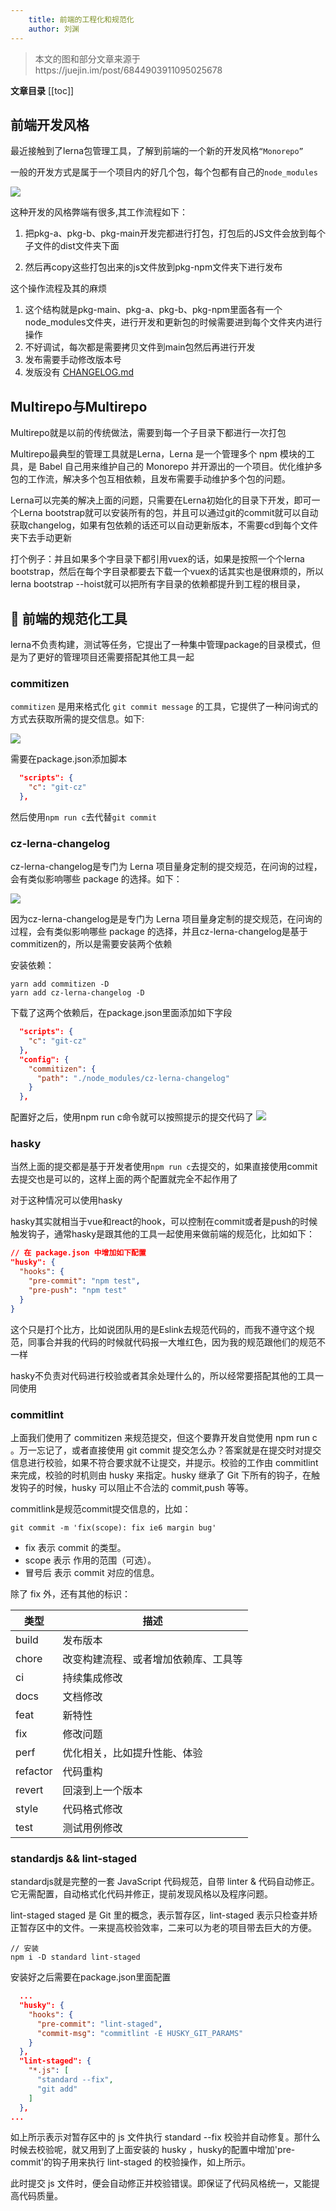 ```yaml
---
    title: 前端的工程化和规范化
    author: 刘渊
---
```


> 本文的图和部分文章来源于https://juejin.im/post/6844903911095025678

**文章目录**
[[toc]]

## 前端开发风格

最近接触到了lerna包管理工具，了解到前端的一个新的开发风格`“Monorepo”`

一般的开发方式是属于一个项目内的好几个包，每个包都有自己的`node_modules`

![](https://txy-tc-ly-1256104767.cos.ap-guangzhou.myqcloud.com/uPic/截屏2020-09-26下午7.34.13.png)

这种开发的风格弊端有很多,其工作流程如下：

1. 把pkg-a、pkg-b、pkg-main开发完都进行打包，打包后的JS文件会放到每个子文件的dist文件夹下面

2. 然后再copy这些打包出来的js文件放到pkg-npm文件夹下进行发布



这个操作流程及其的麻烦

1. 这个结构就是pkg-main、pkg-a、pkg-b、pkg-npm里面各有一个node_modules文件夹，进行开发和更新包的时候需要进到每个文件夹内进行操作
2. 不好调试，每次都是需要拷贝文件到main包然后再进行开发
3. 发布需要手动修改版本号
4. 发版没有 [CHANGELOG.md](http://changelog.md/)



## Multirepo与Multirepo

Multirepo就是以前的传统做法，需要到每一个子目录下都进行一次打包

Multirepo最典型的管理工具就是Lerna，Lerna 是一个管理多个 npm 模块的工具，是 Babel 自己用来维护自己的 Monorepo 并开源出的一个项目。优化维护多包的工作流，解决多个包互相依赖，且发布需要手动维护多个包的问题。


Lerna可以完美的解决上面的问题，只需要在Lerna初始化的目录下开发，即可一个Lerna bootstrap就可以安装所有的包，并且可以通过git的commit就可以自动获取changelog，如果有包依赖的话还可以自动更新版本，不需要cd到每个文件夹下去手动更新

打个例子：并且如果多个字目录下都引用vuex的话，如果是按照一个个lerna bootstrap，然后在每个字目录都要去下载一个vuex的话其实也是很麻烦的，所以lerna bootstrap --hoist就可以把所有字目录的依赖都提升到工程的根目录，



## :hammer: 前端的规范化工具
lerna不负责构建，测试等任务，它提出了一种集中管理package的目录模式，但是为了更好的管理项目还需要搭配其他工具一起

### commitizen
`commitizen` 是用来格式化 `git commit message` 的工具，它提供了一种问询式的方式去获取所需的提交信息。如下:

![](https://txy-tc-ly-1256104767.cos.ap-guangzhou.myqcloud.com/uPic/截屏2020-09-26下午7.19.04.png)

需要在package.json添加脚本

```json
  "scripts": {
    "c": "git-cz"
  },
```

然后使用`npm run c`去代替`git commit`

### cz-lerna-changelog

cz-lerna-changelog是专门为 Lerna 项目量身定制的提交规范，在问询的过程，会有类似影响哪些 package 的选择。如下：

![](https://txy-tc-ly-1256104767.cos.ap-guangzhou.myqcloud.com/uPic/UeHzw7.jpg)

因为cz-lerna-changelog是是专门为 Lerna 项目量身定制的提交规范，在问询的过程，会有类似影响哪些 package 的选择，并且cz-lerna-changelog是基于commitizen的，所以是需要安装两个依赖

安装依赖：

```yarn
yarn add commitizen -D
yarn add cz-lerna-changelog -D 
```

下载了这两个依赖后，在package.json里面添加如下字段

```json
  "scripts": {
    "c": "git-cz"
  },
  "config": {
    "commitizen": {
      "path": "./node_modules/cz-lerna-changelog"
    }
  },
```
配置好之后，使用npm run c命令就可以按照提示的提交代码了
![](https://txy-tc-ly-1256104767.cos.ap-guangzhou.myqcloud.com/uPic/截屏2020-09-26下午7.13.13.png)



### hasky

当然上面的提交都是基于开发者使用`npm run c`去提交的，如果直接使用commit去提交也是可以的，这样上面的两个配置就完全不起作用了

对于这种情况可以使用hasky



hasky其实就相当于vue和react的hook，可以控制在commit或者是push的时候触发钩子，通常hasky是跟其他的工具一起使用来做前端的规范化，比如如下：

```json
// 在 package.json 中增加如下配置
"husky": {
  "hooks": {
    "pre-commit": "npm test",
    "pre-push": "npm test"
  }
}
```

这个只是打个比方，比如说团队用的是Eslink去规范代码的，而我不遵守这个规范，同事合并我的代码的时候就代码报一大堆红色，因为我的规范跟他们的规范不一样

hasky不负责对代码进行校验或者其余处理什么的，所以经常要搭配其他的工具一同使用

### commitlint

上面我们使用了 commitizen 来规范提交，但这个要靠开发自觉使用 npm run c 。万一忘记了，或者直接使用 git commit 提交怎么办？答案就是在提交时对提交信息进行校验，如果不符合要求就不让提交，并提示。校验的工作由 commitlint 来完成，校验的时机则由 husky 来指定。husky 继承了 Git 下所有的钩子，在触发钩子的时候，husky 可以阻止不合法的 commit,push 等等。

commitlink是规范commit提交信息的，比如：

```git
git commit -m 'fix(scope): fix ie6 margin bug'
```

- fix 表示 commit 的类型。
- scope 表示 作用的范围（可选）。
- 冒号后 表示 commit 对应的信息。

除了 fix 外，还有其他的标识：

| 类型     | 描述                                 |
| -------- | ------------------------------------ |
| build    | 发布版本                             |
| chore    | 改变构建流程、或者增加依赖库、工具等 |
| ci       | 持续集成修改                         |
| docs     | 文档修改                             |
| feat     | 新特性                               |
| fix      | 修改问题                             |
| perf     | 优化相关，比如提升性能、体验         |
| refactor | 代码重构                             |
| revert   | 回滚到上一个版本                     |
| style    | 代码格式修改                         |
| test     | 测试用例修改                         |



### standardjs && lint-staged

standardjs就是完整的一套 JavaScript 代码规范，自带 linter & 代码自动修正。它无需配置，自动格式化代码并修正，提前发现风格以及程序问题。

lint-staged staged 是 Git 里的概念，表示暂存区，lint-staged 表示只检查并矫正暂存区中的文件。一来提高校验效率，二来可以为老的项目带去巨大的方便。

```npm
// 安装
npm i -D standard lint-staged
```

安装好之后需要在package.json里面配置

```json
  ...
  "husky": {
    "hooks": {
      "pre-commit": "lint-staged",
      "commit-msg": "commitlint -E HUSKY_GIT_PARAMS"
    }
  },
  "lint-staged": {
    "*.js": [
      "standard --fix",
      "git add"
    ]
  },
...
```

如上所示表示对暂存区中的 js 文件执行 standard --fix 校验并自动修复。那什么时候去校验呢，就又用到了上面安装的 husky ，husky的配置中增加'pre-commit'的钩子用来执行 lint-staged 的校验操作，如上所示。

此时提交 js 文件时，便会自动修正并校验错误。即保证了代码风格统一，又能提高代码质量。